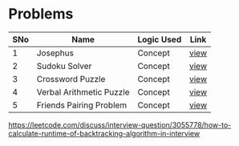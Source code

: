 # Problems

SNo | Name | Logic Used | Link |
----|------|------------|------|
1 | Josephus | Concept | [view](%234_Josephus.cpp)
2 | Sudoku Solver | Concept | [view](%237_Sudoku_Solver.cpp)
3 | Crossword Puzzle | Concept | [view](%238_Crossword_Puzzle.cpp)
4 | Verbal Arithmetic Puzzle | Concept | [view](%239_Verbal_Arithmetic_Puzzle🔥.cpp)
5 | Friends Pairing Problem  | Concept | [view](%2310_Friends_Pairing_Problem.cpp)


https://leetcode.com/discuss/interview-question/3055778/how-to-calculate-runtime-of-backtracking-algorithm-in-interview